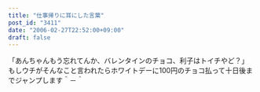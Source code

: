 ```yaml
---
title: "仕事帰りに耳にした言葉"
post_id: "3411"
date: "2006-02-27T22:52:00+09:00"
draft: false
---
```



「あんちゃんもう忘れてんか、バレンタインのチョコ、利子はトイチやど？」 もしウチがそんなこと言われたらホワイトデーに100円のチョコ払って十日後までジャンプします＾－＾
